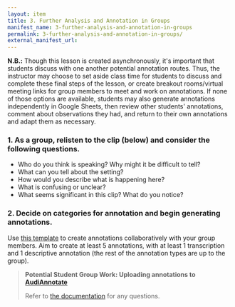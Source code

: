 ```yaml
---
layout: item
title: 3. Further Analysis and Annotation in Groups
manifest_name: 3-further-analysis-and-annotation-in-groups
permalink: 3-further-analysis-and-annotation-in-groups/
external_manifest_url: 
---
```

<!-- Add an essay or interpretive material below this line,
using HTML or markdown.  Do not modify this file above this line -->
<strong>N.B.:</strong> Though this lesson is created asynchronously, it's important that students discuss with one another potential annotation routes. Thus, the instructor may choose to set aside class time for students to discuss and complete these final steps of the lesson, or create breakout rooms/virtual meeting links for group members to meet and work on annotations. If none of those options are available, students may also generate annotations independently in Google Sheets, then review other students' annotations, comment about observations they had, and return to their own annotations and adapt them as necessary. 

### 1. As a group, relisten to the clip (below) and consider the following questions. 
- Who do you think is speaking? Why might it be difficult to tell?  
- What can you tell about the setting? 
- How would you describe what is happening here? 
- What is confusing or unclear? 
- What seems significant in this clip? What do you notice?

### 2. Decide on categories for annotation and begin generating annotations.
Use [this template](https://docs.google.com/spreadsheets/d/1ImjhjLD1g-lQulJX3UJe4Y91z04EOriYCqiN1rz9gnw/copy#gid=0) to create annotations collaboratively with your group members. Aim to create at least 5 annotations, with at least 1 transcription and 1 descriptive annotation (the rest of the annotation types are up to the group).

> <strong>Potential Student Group Work: Uploading annotations to [AudiAnnotate](http://audiannotate.brumfieldlabs.com)</strong>
>
> Refer to [the documentation](https://hipstas.github.io/AudiAnnotate/lessonplan.html) for any questions.
